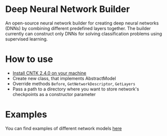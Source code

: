 # Deep Neural Network Builder
An open-source neural network builder for creating deep neural networks (DNNs) by combining different predefined layers together. 
The builder currently can construct only DNNs for solving classification problems using supervised learning.

# How to use
* [Install CNTK 2.4.0 on your machine](https://docs.microsoft.com/en-us/cognitive-toolkit/setup-cntk-on-your-machine)
* Create new class, that implements AbstractModel
* Override methods ``Before``, ``GetNetworkDescriptor``, ``GetLayers``
* Pass a path to a directory where you want to store network's checkpoints as a constructor parameter

# Examples
You can find examples of different network models [here](https://github.com/Asapin/cntk-dnn-builder/tree/master/NeuralNetwork/PreparedModels)
